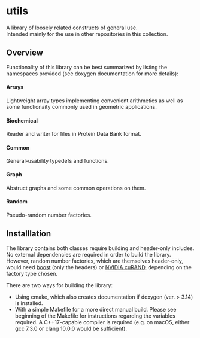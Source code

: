 #  utils
A library of loosely related constructs of general use.  
Intended mainly for the use in other repositories in this collection.

## Overview

Functionality of this library can be best summarized by listing the namespaces provided 
(see doxygen documentation for more details):

#### Arrays 
Lightweight  array types implementing convenient arithmetics as well as some functionaity commonly used in geometric applications.

#### Biochemical
Reader and writer for files in Protein Data Bank format.

#### Common
General-usability typedefs and functions.

#### Graph
Abstruct graphs and some common operations on them.

#### Random
Pseudo-random number factories.

## Installlation

The library contains both classes require building and header-only includes.
No external dependencies are required in order to build the library. 
However, random number factories, which are themselves header-only, 
would need [boost](https://www.boost.org/) (only the headers) or [NVIDIA cuRAND](https://developer.nvidia.com/curand), 
depending on the factory type chosen.

There are two ways for building the library:  
* Using cmake, which also creates documentation if doxygen (ver. > 3.14) is installed.
* With a simple Makefile for a more direct manual build. Please see beginning of the Makefile for instructions regarding the variables required.
A C++17-capable compiler is required (e.g. on macOS, either gcc 7.3.0 or clang 10.0.0 would be sufficient).

